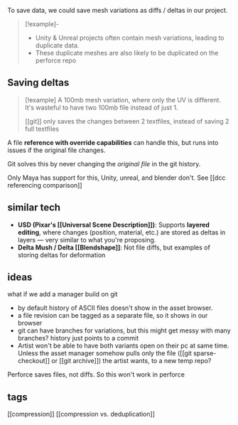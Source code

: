 To save data, we could save mesh variations as diffs / deltas in our project.

> [!example]-
> - Unity & Unreal projects often contain mesh variations, leading to duplicate data. 
> - These duplicate meshes are also likely to be duplicated on the perforce repo

## Saving deltas

> [!example]
> A 100mb mesh variation, where only the UV is different. It's wasteful to have two 100mb file instead of just 1.
> 
> [[git]] only saves the changes between 2 textfiles, instead of saving 2 full textfiles

A file **reference with override capabilities** can handle this, but runs into issues if the original file changes.

Git solves this by never changing the *original file* in the git history.

Only Maya has support for this, Unity, unreal, and blender don't. See [[dcc referencing comparison]]

## similar tech
- **USD (Pixar's [[Universal Scene Description]])**: Supports **layered editing**, where changes (position, material, etc.) are stored as deltas in layers — very similar to what you're proposing.
- **Delta Mush / Delta [[Blendshape]]**: Not file diffs, but examples of storing deltas for deformation

## ideas
what if we add a manager build on git
- by default history of ASCII files doesn't show in the asset browser.
- a file revision can be tagged as a separate file, so it shows in our browser
- git can have branches for variations, but this might get messy with many branches?
history just points to a commit
- Artist won't be able to have both variants open on their pc at same time. Unless the asset manager somehow pulls only the file ([[git sparse-checkout]] or [[git archive]]) the artist wants, to a new temp repo?

Perforce saves files, not diffs. So this won't work in perforce
## tags
[[compression]]
[[compression vs. deduplication]]